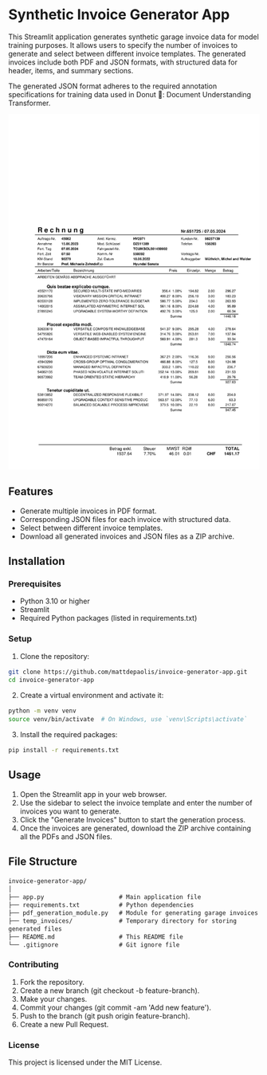 # Synthetic Invoice Generator App
This Streamlit application generates synthetic garage invoice data for model training purposes. It allows users to specify the number of invoices to generate and select between different invoice templates. The generated invoices include both PDF and JSON formats, with structured data for header, items, and summary sections.

The generated JSON format adheres to the required annotation specifications for training data used in Donut 🍩: Document Understanding Transformer.

![Logo](./images/invoice.png)

## Features
- Generate multiple invoices in PDF format.
- Corresponding JSON files for each invoice with structured data.
- Select between different invoice templates.
-  Download all generated invoices and JSON files as a ZIP archive.
  
## Installation
### Prerequisites
- Python 3.10 or higher
- Streamlit
- Required Python packages (listed in requirements.txt)
  
### Setup
1. Clone the repository:
```bash
git clone https://github.com/mattdepaolis/invoice-generator-app.git
cd invoice-generator-app
```

2. Create a virtual environment and activate it:
```bash
python -m venv venv
source venv/bin/activate  # On Windows, use `venv\Scripts\activate`
```

3. Install the required packages:
```bash
pip install -r requirements.txt
```

## Usage
1. Open the Streamlit app in your web browser.
2. Use the sidebar to select the invoice template and enter the number of invoices you want to generate.
3. Click the "Generate Invoices" button to start the generation process.
4. Once the invoices are generated, download the ZIP archive containing all the PDFs and JSON files.

## File Structure
```plaintext
invoice-generator-app/
│
├── app.py                     # Main application file
├── requirements.txt           # Python dependencies
├── pdf_generation_module.py   # Module for generating garage invoices
├── temp_invoices/             # Temporary directory for storing generated files
├── README.md                  # This README file
└── .gitignore                 # Git ignore file
```

### Contributing
1. Fork the repository.
2. Create a new branch (git checkout -b feature-branch).
3. Make your changes.
4. Commit your changes (git commit -am 'Add new feature').
5. Push to the branch (git push origin feature-branch).
6. Create a new Pull Request.

### License
This project is licensed under the MIT License.
